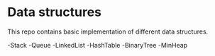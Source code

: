 # Data structures


This repo contains basic implementation of different data structures.

-Stack
-Queue
-LinkedList
-HashTable
-BinaryTree
-MinHeap
